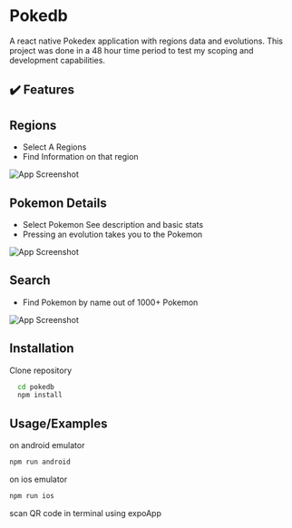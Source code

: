
# Pokedb

A react native Pokedex application with regions  data and evolutions. This project was done
in a 48 hour time period to test my scoping and development capabilities.

## :heavy_check_mark: Features

## Regions
* Select A Regions
* Find Information on that region  

![App Screenshot](http://g.recordit.co/CrhPMMrkRD.gif)






















## Pokemon Details
* Select Pokemon See description and basic stats
* Pressing an evolution takes you to the Pokemon  

![App Screenshot](http://g.recordit.co/kYk9I6bTqa.gif)











## Search
* Find Pokemon by name out of 1000+ Pokemon  

![App Screenshot](http://g.recordit.co/1irn1we2Oc.gif)  















## Installation

Clone repository

```bash
  cd pokedb
  npm install
```

## Usage/Examples
on android emulator
```bash
npm run android

```
on ios emulator
```bash
npm run ios

```
scan QR code in terminal using expoApp
